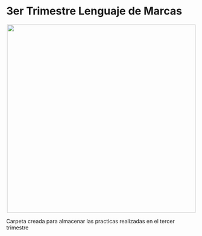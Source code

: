 <p align="justify">

# 3er Trimestre Lenguaje de Marcas

<p align="center">
  <img src="https://www3.gobiernodecanarias.org/medusa/edublog/iespuertodelacruztelesforobravo/wp-content/uploads/sites/408/2021/06/logotipo-fondo-transparente-4.png" width="500px">
</p>  

Carpeta creada para almacenar las practicas realizadas en el tercer trimestre

</p>